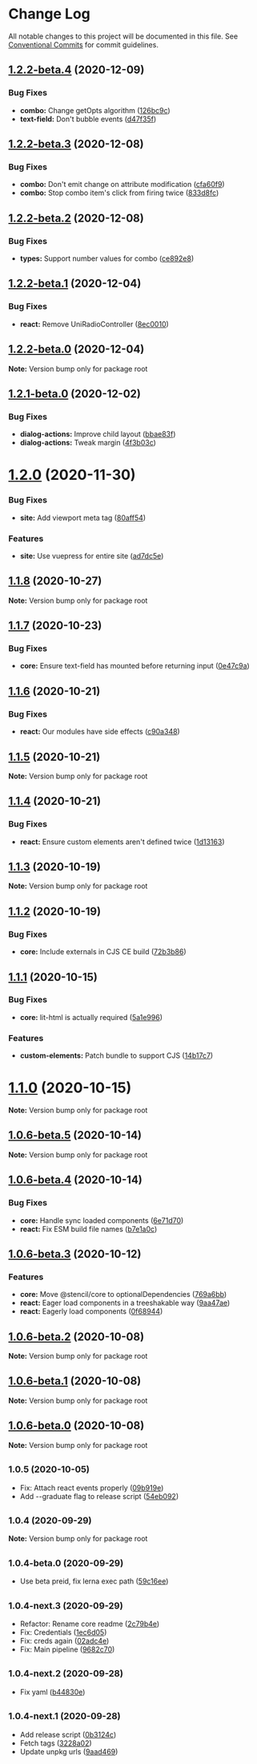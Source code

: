 # Change Log

All notable changes to this project will be documented in this file.
See [Conventional Commits](https://conventionalcommits.org) for commit guidelines.

## [1.2.2-beta.4](https://github.com/unicefnz/unicorn/compare/v1.2.2-beta.3...v1.2.2-beta.4) (2020-12-09)


### Bug Fixes

* **combo:** Change getOpts algorithm ([126bc9c](https://github.com/unicefnz/unicorn/commit/126bc9c166769006d26dc56d3a488a3df230f769))
* **text-field:** Don't bubble events ([d47f35f](https://github.com/unicefnz/unicorn/commit/d47f35fc1fe1c1e29d2377483ec6c4fc45a6bc23))





## [1.2.2-beta.3](https://github.com/unicefnz/unicorn/compare/v1.2.2-beta.2...v1.2.2-beta.3) (2020-12-08)


### Bug Fixes

* **combo:** Don't emit change on attribute modification ([cfa60f9](https://github.com/unicefnz/unicorn/commit/cfa60f9651b2d4e71e0ed3b00d75f47ca21c499d))
* **combo:** Stop combo item's click from firing twice ([833d8fc](https://github.com/unicefnz/unicorn/commit/833d8fc8c77e5ec15c8f4ee37638a05d9691efd9))





## [1.2.2-beta.2](https://github.com/unicefnz/unicorn/compare/v1.2.2-beta.1...v1.2.2-beta.2) (2020-12-08)


### Bug Fixes

* **types:** Support number values for combo ([ce892e8](https://github.com/unicefnz/unicorn/commit/ce892e80ae6b8d603f02f4085208a43c97057fa3))





## [1.2.2-beta.1](https://github.com/unicefnz/unicorn/compare/v1.2.2-beta.0...v1.2.2-beta.1) (2020-12-04)


### Bug Fixes

* **react:** Remove UniRadioController ([8ec0010](https://github.com/unicefnz/unicorn/commit/8ec001094d3b395d1cc144e45ec431fa84822f0d))





## [1.2.2-beta.0](https://github.com/unicefnz/unicorn/compare/v1.2.1-beta.0...v1.2.2-beta.0) (2020-12-04)

**Note:** Version bump only for package root





## [1.2.1-beta.0](https://github.com/unicefnz/unicorn/compare/v1.2.0...v1.2.1-beta.0) (2020-12-02)


### Bug Fixes

* **dialog-actions:** Improve child layout ([bbae83f](https://github.com/unicefnz/unicorn/commit/bbae83f484bf4fd956abec37cb71149ce9b4cfbc))
* **dialog-actions:** Tweak margin ([4f3b03c](https://github.com/unicefnz/unicorn/commit/4f3b03c339de704dae7c17cdefedcda065a5246a))





# [1.2.0](https://github.com/unicefnz/unicorn/compare/v1.1.8...v1.2.0) (2020-11-30)


### Bug Fixes

* **site:** Add viewport meta tag ([80aff54](https://github.com/unicefnz/unicorn/commit/80aff5488793e34e92a2a79bd92f8900fe17f271))


### Features

* **site:** Use vuepress for entire site ([ad7dc5e](https://github.com/unicefnz/unicorn/commit/ad7dc5ebd9a18f04cede4162cdc5deba298d49cf))





## [1.1.8](https://github.com/unicefnz/unicorn/compare/v1.1.7...v1.1.8) (2020-10-27)

**Note:** Version bump only for package root





## [1.1.7](https://github.com/unicefnz/unicorn/compare/v1.1.6...v1.1.7) (2020-10-23)


### Bug Fixes

* **core:** Ensure text-field has mounted before returning input ([0e47c9a](https://github.com/unicefnz/unicorn/commit/0e47c9a8f383065bbf4b1521cf843ddf6d369ec2))





## [1.1.6](https://github.com/unicefnz/unicorn/compare/v1.1.5...v1.1.6) (2020-10-21)


### Bug Fixes

* **react:** Our modules have side effects ([c90a348](https://github.com/unicefnz/unicorn/commit/c90a348e3d68b79b76684ed12908fe49034b70a6))





## [1.1.5](https://github.com/unicefnz/unicorn/compare/v1.1.4...v1.1.5) (2020-10-21)

**Note:** Version bump only for package root





## [1.1.4](https://github.com/unicefnz/unicorn/compare/v1.1.3...v1.1.4) (2020-10-21)


### Bug Fixes

* **react:** Ensure custom elements aren't defined twice ([1d13163](https://github.com/unicefnz/unicorn/commit/1d1316341a05f31a2c9a0c9031ec072f5b4349e9))





## [1.1.3](https://github.com/unicefnz/unicorn/compare/v1.1.2...v1.1.3) (2020-10-19)

**Note:** Version bump only for package root





## [1.1.2](https://github.com/unicefnz/unicorn/compare/v1.1.1...v1.1.2) (2020-10-19)


### Bug Fixes

* **core:** Include externals in CJS CE build ([72b3b86](https://github.com/unicefnz/unicorn/commit/72b3b8648c7944793b4445604759f02335b883b6))





## [1.1.1](https://github.com/unicefnz/unicorn/compare/v1.1.0...v1.1.1) (2020-10-15)


### Bug Fixes

* **core:** lit-html is actually required ([5a1e996](https://github.com/unicefnz/unicorn/commit/5a1e996b399e4ee52be20a9c601d24949d3f8232))


### Features

* **custom-elements:** Patch bundle to support CJS ([14b17c7](https://github.com/unicefnz/unicorn/commit/14b17c7300e445455342bdc5518ff58c096f4037))





# [1.1.0](https://github.com/unicefnz/unicorn/compare/v1.0.6-beta.5...v1.1.0) (2020-10-15)

**Note:** Version bump only for package root





## [1.0.6-beta.5](https://github.com/unicef-new-zealand/unicorn/compare/v1.0.6-beta.4...v1.0.6-beta.5) (2020-10-14)

**Note:** Version bump only for package root





## [1.0.6-beta.4](https://github.com/unicef-new-zealand/unicorn/compare/v1.0.6-beta.3...v1.0.6-beta.4) (2020-10-14)


### Bug Fixes

* **core:** Handle sync loaded components ([6e71d70](https://github.com/unicef-new-zealand/unicorn/commit/6e71d709ef2065c3019b833bddc1eefa8a547164))
* **react:** Fix ESM build file names ([b7e1a0c](https://github.com/unicef-new-zealand/unicorn/commit/b7e1a0c7471291462dbbc131f7c5e813f3799c5f))





## [1.0.6-beta.3](https://github.com/unicef-new-zealand/unicorn/compare/v1.0.6-beta.2...v1.0.6-beta.3) (2020-10-12)


### Features

* **core:** Move @stencil/core to optionalDependencies ([769a6bb](https://github.com/unicef-new-zealand/unicorn/commit/769a6bbca339c5926fae3cc28b3a5d3956b43695))
* **react:** Eager load components in a treeshakable way ([9aa47ae](https://github.com/unicef-new-zealand/unicorn/commit/9aa47ae6f93e3fcee0566e26297a68a0d90ac38f))
* **react:** Eagerly load components ([0f68944](https://github.com/unicef-new-zealand/unicorn/commit/0f68944648bfbb6b84cd1cc2e101494fa8e288b1))





## [1.0.6-beta.2](https://github.com/unicef-new-zealand/unicorn/compare/v1.0.6-beta.1...v1.0.6-beta.2) (2020-10-08)

**Note:** Version bump only for package root





## [1.0.6-beta.1](https://github.com/unicef-new-zealand/unicorn/compare/v1.0.6-beta.0...v1.0.6-beta.1) (2020-10-08)

**Note:** Version bump only for package root





## [1.0.6-beta.0](https://github.com/unicef-new-zealand/unicorn/compare/v1.0.5...v1.0.6-beta.0) (2020-10-08)

**Note:** Version bump only for package root





## <small>1.0.5 (2020-10-05)</small>

* Fix: Attach react events properly ([09b919e](https://github.com/unicef-new-zealand/unicorn/commit/09b919e))
* Add --graduate flag to release script ([54eb092](https://github.com/unicef-new-zealand/unicorn/commit/54eb092))





## <small>1.0.4 (2020-09-29)</small>

**Note:** Version bump only for package root





## <small>1.0.4-beta.0 (2020-09-29)</small>

* Use beta preid, fix lerna exec path ([59c16ee](https://github.com/unicef-new-zealand/unicorn/commit/59c16ee))





## <small>1.0.4-next.3 (2020-09-29)</small>

* Refactor: Rename core readme ([2c79b4e](https://github.com/unicef-new-zealand/unicorn/commit/2c79b4e))
* Fix: Credentials ([1ec6d05](https://github.com/unicef-new-zealand/unicorn/commit/1ec6d05))
* Fix: creds again ([02adc4e](https://github.com/unicef-new-zealand/unicorn/commit/02adc4e))
* Fix: Main pipeline ([9682c70](https://github.com/unicef-new-zealand/unicorn/commit/9682c70))





## <small>1.0.4-next.2 (2020-09-28)</small>

* Fix yaml ([b44830e](https://github.com/unicef-new-zealand/unicorn/commit/b44830e))





## <small>1.0.4-next.1 (2020-09-28)</small>

* Add release script ([0b3124c](https://github.com/unicef-new-zealand/unicorn/commit/0b3124c))
* Fetch tags ([3228a02](https://github.com/unicef-new-zealand/unicorn/commit/3228a02))
* Update unpkg urls ([9aad469](https://github.com/unicef-new-zealand/unicorn/commit/9aad469))
